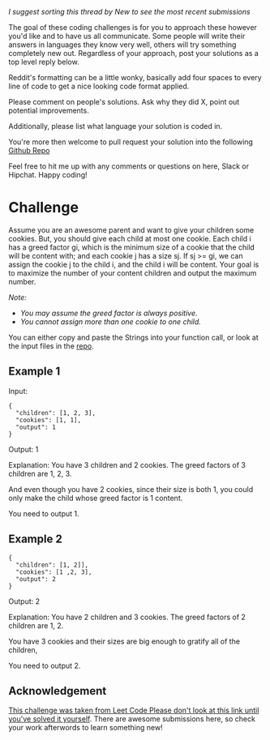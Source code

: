 _I suggest sorting this thread by *New* to see the most recent submissions_

The goal of these coding challenges is for you to approach these however you'd like and to have us all communicate. Some people will write their answers in languages they know very well, others will try something completely new out. Regardless of your approach, post your solutions as a top level reply below.

Reddit's formatting can be a little wonky, basically add four spaces to every line of code to get a nice looking code format applied.

Please comment on people's solutions. Ask why they did X, point out potential improvements.

Additionally, please list what language your solution is coded in.

You're more then welcome to pull request your solution into the following [Github Repo](https://github.com/GregHilston/Code-Foo)

Feel free to hit me up with any comments or questions on here, Slack or Hipchat. Happy coding!

# Challenge

Assume you are an awesome parent and want to give your children some cookies. But, you should give each child at most one cookie. Each child i has a greed factor gi, which is the minimum size of a cookie that the child will be content with; and each cookie j has a size sj. If sj >= gi, we can assign the cookie j to the child i, and the child i will be content. Your goal is to maximize the number of your content children and output the maximum number. 

_Note:_

- _You may assume the greed factor is always positive._
- _You cannot assign more than one cookie to one child._

You can either copy and paste the Strings into your function call, or look at the input files in the [repo](https://github.com/GregHilston/Code-Foo/blob/master/Challenges/challenge_23_assign_cookies/).

## Example 1

Input: 

```
{
  "children": [1, 2, 3],
  "cookies": [1, 1],
  "output": 1
}
```

Output: 1

Explanation: You have 3 children and 2 cookies. The greed factors of 3 children are 1, 2, 3.

And even though you have 2 cookies, since their size is both 1, you could only make the child whose greed factor is 1 content.

You need to output 1.

## Example 2

```
{
  "children": [1, 2]],
  "cookies": [1 ,2, 3],
  "output": 2
}
```

Output: 2

Explanation: You have 2 children and 3 cookies. The greed factors of 2 children are 1, 2.

You have 3 cookies and their sizes are big enough to gratify all of the children,

You need to output 2.

## Acknowledgement

[This challenge was taken from Leet Code Please don't look at this link until you've solved it yourself](https://leetcode.com/problems/assign-cookies/). There are awesome submissions here, so check your work afterwords to learn something new!